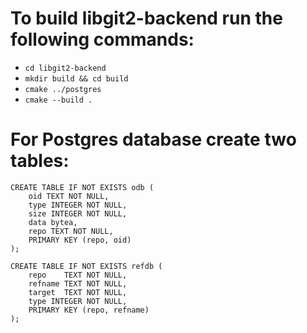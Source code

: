 # To build libgit2-backend run the following commands:
- `cd libgit2-backend`
- `mkdir build && cd build`
- `cmake ../postgres`
- `cmake --build .`


# For Postgres database create two tables:

```
CREATE TABLE IF NOT EXISTS odb (
    oid TEXT NOT NULL,
    type INTEGER NOT NULL,
    size INTEGER NOT NULL,
    data bytea,
    repo TEXT NOT NULL,
    PRIMARY KEY (repo, oid)
);
```

```
CREATE TABLE IF NOT EXISTS refdb (
    repo    TEXT NOT NULL,
    refname TEXT NOT NULL,
    target  TEXT NOT NULL,
    type INTEGER NOT NULL,
    PRIMARY KEY (repo, refname)
);
```